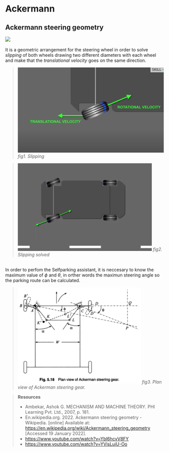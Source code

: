 # Ackermann

## Ackermann steering geometry

<img src = "https://upload.wikimedia.org/wikipedia/commons/thumb/a/a0/Ackermann_turning.svg/330px-Ackermann_turning.svg.png">

It is a geometric arrangement for the steering wheel in order to solve *slipping* of both wheels drawing two different diameters with each wheel and make that the *translational velocity* goes on the same direction.

<!--- ![](Media_rsc/img1.png) --->

>![](https://github.com/A1bertoVG/Self_parking/blob/main/Media_rsc/img1.PNG?raw=true)
>*fig1. Slipping*

<!---![](Media_rsc/img2.png)-->
>![](https://github.com/A1bertoVG/Self_parking/blob/main/Media_rsc/img2.PNG?raw=true)
>*fig2. Slipping solved*

\
In order to perfom the Selfparking assistant, it is neccesary to know the maximum value of $\phi$ and $\theta$, in orther words the maximun steering angle so the parking route can be calculated.

<!---![](Media_rsc/img3.png)-->
>![](https://github.com/A1bertoVG/Self_parking/blob/main/Media_rsc/img3.PNG?raw=true)
>*fig3. Plan view of Ackerman steering gear.*

>**Resources**
>- Ambekar, Ashok G. MECHANISM AND MACHINE THEORY. PHI Learning Pvt. Ltd., 2007, p. 181.
>- En.wikipedia.org. 2022. Ackermann steering geometry - Wikipedia. [online] Available at: <https://en.wikipedia.org/wiki/Ackermann_steering_geometry> [Accessed 19 January 2022].
>- https://www.youtube.com/watch?v=Ybl6hcvV8FY
>- https://www.youtube.com/watch?v=YVisLuiU-Oo